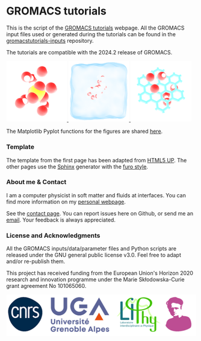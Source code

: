 # GROMACS tutorials

This is the script of the [GROMACS tutorials](https://gromacstutorials.github.io/) webpage. 
All the GROMACS input files used or generated during the tutorials can be found
in the [gromacstutorials-inputs](https://github.com/gromacstutorials/gromacstutorials-inputs) repository.

The tutorials are compatible with the 2024.2 release of GROMACS.

<p float="left">
    <a href="https://gromacstutorials.github.io/sphinx/build/html/tutorials/level1/bulk-solution.html">
        <img src="https://github.com/gromacstutorials/gromacstutorials.github.io/blob/2024.2/docs/sphinx/source/tutorials/figures/level1/bulk-solution/avatar-gromacs.png?raw=true" width="32%" />
    </a>
    <a href="https://gromacstutorials.github.io/sphinx/build/html/tutorials/level2/stretching-a-polymer.html">
        <img src="https://github.com/gromacstutorials/gromacstutorials.github.io/blob/2024.2/docs/sphinx/source/tutorials/figures/level2/stretching-a-polymer/avatar.png" width="32%" />
    </a>
    <a href="https://gromacstutorials.github.io/sphinx/build/html/tutorials/level3/solvation-energy.html">
        <img src="https://github.com/gromacstutorials/gromacstutorials.github.io/blob/2024.2/docs/sphinx/source/tutorials/figures/level3/solvation-energy/no-field-dark.png" width="32%" />
    </a>
</p>

The Matplotlib Pyplot functions for the figures are shared [here](https://github.com/simongravelle/pyplot-perso).

### Template ###

The template from the first page has been adapted from [HTML5 UP](https://html5up.net/).
The other pages use the [Sphinx](https://www.sphinx-doc.org/) generator with the [furo style](https://github.com/pradyunsg/furo).

### About me & Contact ###

I am a computer physicist in soft matter and fluids at interfaces. You can 
find more information on my [personal webpage](https://simongravelle.github.io/).

See the [contact page](https://gromacstutorials.github.io/doc-sphinx/build/html/contact/contact.html). 
You can report issues here on Github, or send me an [email](https://simongravelle.github.io/).
Your feedback is always appreciated.

### License and Acknowledgments ###

All the GROMACS inputs/data/parameter files and Python scripts are released under the 
GNU general public license v3.0. Feel free to adapt and/or re-publish them.  

This project has received funding from the European
Union's Horizon 2020 research and innovation programme
under the Marie Skłodowska-Curie grant agreement No 101065060.

![Acknowledgments-logos](https://raw.githubusercontent.com/simongravelle/credits/1c44b5ae76a33c5bbbd33a54243365c6abdc24b2/cnrs-uga-liphy-msca.png)
